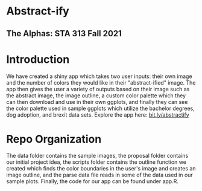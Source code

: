 # Abstract-ify
## The Alphas: STA 313 Fall 2021

# Introduction 
We have created a shiny app which takes two user inputs: their own image and the 
number of colors they would like in their "abstract-ified" image. The app then 
gives the user a variety of outputs based on their image such as the abstract 
image, the image outline, a custom color palette which they can then download and 
use in their own ggplots, and finally they can see the color palette used in sample 
ggplots which utilize the bachelor degrees, dog adoption, and brexit data sets. 
Explore the app here: [bit.ly/abstractify](https://bit.ly/abstractify) 

# Repo Organization 
The data folder contains the sample images, the proposal folder contains our 
initial project idea, the scripts folder contains the outline function we created 
which finds the color boundaries in the user's image and creates an image outline, 
and the parse data file reads in some of the data used in our sample plots. Finally, 
the code for our app can be found under app.R.



